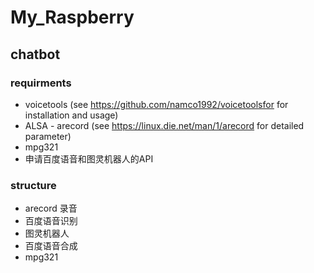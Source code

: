 # My_Raspberry

## chatbot

### requirments

- voicetools (see https://github.com/namco1992/voicetoolsfor  for installation and usage)
- ALSA - arecord  (see https://linux.die.net/man/1/arecord for detailed parameter)
- mpg321 
- 申请百度语音和图灵机器人的API

### structure

-  arecord 录音
- 百度语音识别
- 图灵机器人
- 百度语音合成
- mpg321

